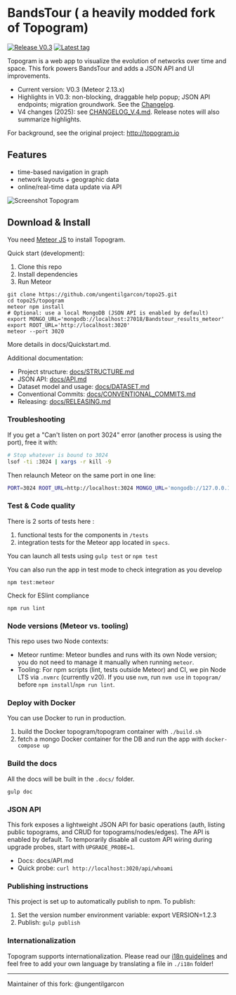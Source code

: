 # BandsTour ( a heavily modded fork of Topogram)

[![Release V0.3](https://img.shields.io/badge/release-V0.3-blue)](https://github.com/ungentilgarcon/topo25/tree/V0.3)
[![Latest tag](https://img.shields.io/github/v/tag/ungentilgarcon/topo25?sort=semver&label=latest%20tag)](https://github.com/ungentilgarcon/topo25/tags)

Topogram is a web app to visualize the evolution of networks over time and space. This fork powers BandsTour and adds a JSON API and UI improvements.

- Current version: V0.3 (Meteor 2.13.x)
- Highlights in V0.3: non-blocking, draggable help popup; JSON API endpoints; migration groundwork. See the [Changelog](./CHANGELOG.md).
- V4 changes (2025): see [CHANGELOG_V.4.md](./CHANGELOG_V.4.md). Release notes will also summarize highlights.

For background, see the original project: http://topogram.io

## Features

* time-based navigation in graph
* network layouts + geographic data
* online/real-time data update via API

![Screenshot Topogram](http://topogram.io/img/Topogram-Network.png)


## Download & Install

You need [Meteor JS](https://www.meteor.com/) to install Topogram.

Quick start (development):

1. Clone this repo
2. Install dependencies
3. Run Meteor

```
git clone https://github.com/ungentilgarcon/topo25.git
cd topo25/topogram
meteor npm install
# Optional: use a local MongoDB (JSON API is enabled by default)
export MONGO_URL='mongodb://localhost:27018/Bandstour_results_meteor'
export ROOT_URL='http://localhost:3020'
meteor --port 3020
```

More details in docs/Quickstart.md.

Additional documentation:

- Project structure: [docs/STRUCTURE.md](./docs/STRUCTURE.md)
- JSON API: [docs/API.md](./docs/API.md)
- Dataset model and usage: [docs/DATASET.md](./docs/DATASET.md)
- Conventional Commits: [docs/CONVENTIONAL_COMMITS.md](./docs/CONVENTIONAL_COMMITS.md)
- Releasing: [docs/RELEASING.md](./docs/RELEASING.md)


### Troubleshooting

If you get a "Can't listen on port 3024" error (another process is using the port), free it with:

```sh
# Stop whatever is bound to 3024
lsof -ti :3024 | xargs -r kill -9
```

Then relaunch Meteor on the same port in one line:

```sh
PORT=3024 ROOT_URL=http://localhost:3024 MONGO_URL='mongodb://127.0.0.1:27018/Bandstour_results_meteor' meteor --port 3024
```


### Test & Code quality

There is 2 sorts of tests here :

1. functional tests for the components in `/tests`
2. integration tests for the Meteor app located in ```specs```.

You can launch all tests using `gulp test` or `npm test`

You can also run the app in test mode to check integration as you develop

    npm test:meteor

Check for ESlint compliance

    npm run lint

### Node versions (Meteor vs. tooling)

This repo uses two Node contexts:

- Meteor runtime: Meteor bundles and runs with its own Node version; you do not need to manage it manually when running `meteor`.
- Tooling: For npm scripts (lint, tests outside Meteor) and CI, we pin Node LTS via `.nvmrc` (currently v20). If you use `nvm`, run `nvm use` in `topogram/` before `npm install`/`npm run lint`.

### Deploy with Docker

You can use Docker to run in production.

1. build the Docker topogram/topogram container with `./build.sh`
1. fetch a mongo Docker container for the DB and run the app with `docker-compose up`


### Build the docs

All the docs will be built in the `.docs/` folder.

    gulp doc

### JSON API

This fork exposes a lightweight JSON API for basic operations (auth, listing public topograms, and CRUD for topograms/nodes/edges). The API is enabled by default. To temporarily disable all custom API wiring during upgrade probes, start with `UPGRADE_PROBE=1`.

- Docs: docs/API.md
- Quick probe: `curl http://localhost:3020/api/whoami`

### Publishing instructions

This project is set up to automatically publish to npm. To publish:

1. Set the version number environment variable: export VERSION=1.2.3
1. Publish: ```gulp publish```

### Internationalization

Topogram supports internationalization. Please read our [i18n guidelines](https://github.com/topogram/topogram/wiki/App-translation) and feel free to add your own language by translating a file in `./i18n` folder!

---

Maintainer of this fork: @ungentilgarcon
